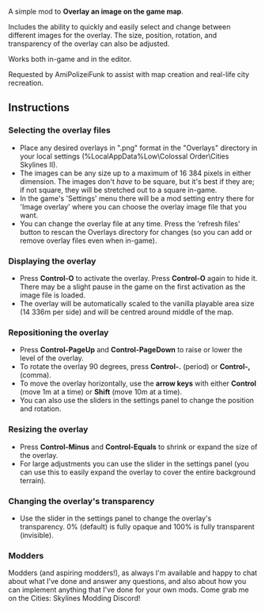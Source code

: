 A simple mod to **Overlay an image on the game map**.

Includes the ability to quickly and easily select and change between different images for the overlay.  The size, position, rotation, and transparency of the overlay can also be adjusted.

Works both in-game and in the editor.

Requested by AmiPolizeiFunk to assist with map creation and real-life city recreation.

## Instructions
### Selecting the overlay files
- Place any desired overlays in ".png" format in the "Overlays" directory in your local settings (%LocalAppData%Low\Colossal Order\Cities Skylines II).
- The images can be any size up to a maximum of 16 384 pixels in either dimension. The images don't *have* to be square, but it's best if they are; if not square, they will be stretched out to a square in-game.
- In the game's 'Settings' menu there will be a mod setting entry there for 'Image overlay' where you can choose the overlay image file that you want.
- You can change the overlay file at any time.  Press the 'refresh files' button to rescan the Overlays directory for changes (so you can add or remove overlay files even when in-game).

### Displaying the overlay
- Press **Control-O** to activate the overlay. Press **Control-O** again to hide it.  There may be a slight pause in the game on the first activation as the image file is loaded.
- The overlay will be automatically scaled to the vanilla playable area size (14 336m per side) and will be centred around middle of the map.

### Repositioning the overlay
- Press **Control-PageUp** and **Control-PageDown** to raise or lower the level of the overlay.
- To rotate the overlay 90 degrees, press **Control-.** (period) or **Control-,** (comma).
- To move the overlay horizontally, use the **arrow keys** with either **Control** (move 1m at a time) or **Shift** (move 10m at a time).
- You can also use the sliders in the settings panel to change the position and rotation.

### Resizing the overlay
- Press **Control-Minus** and **Control-Equals** to shrink or expand the size of the overlay.
- For large adjustments you can use the slider in the settings panel (you can use this to easily expand the overlay to cover the entire background terrain).

### Changing the overlay's transparency
- Use the slider in the settings panel to change the overlay's transparency. 0% (default) is fully opaque and 100% is fully transparent (invisible).

### Modders
Modders (and aspiring modders!), as always I'm available and happy to chat about what I've done and answer any questions, and also about how you can implement anything that I've done for your own mods. Come grab me on the Cities: Skylines Modding Discord!
